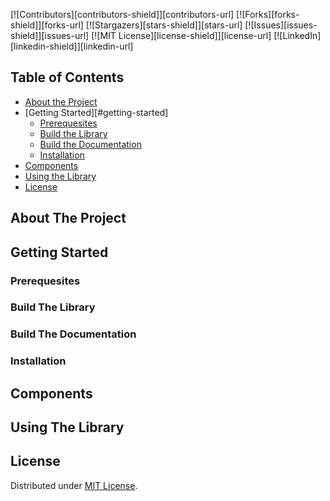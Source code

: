 [![Contributors][contributors-shield]][contributors-url]
[![Forks][forks-shield]][forks-url]
[![Stargazers][stars-shield]][stars-url]
[![Issues][issues-shield]][issues-url]
[![MIT License][license-shield]][license-url]
[![LinkedIn][linkedin-shield]][linkedin-url]

## Table of Contents

* [About the Project](#about-the-project)
* [Getting Started][#getting-started]
  * [Prerequesites](#prerequesites)
  * [Build the Library](#build-the-library)
  * [Build the Documentation](#build-the-documentation)
  * [Installation](#installation)
* [Components](#components)
* [Using the Library](#using-the-library)
* [License](#license)

## About The Project

## Getting Started

### Prerequesites

### Build The Library

### Build The Documentation

### Installation

## Components

## Using The Library

## License
Distributed under [MIT License](LICENSE).
